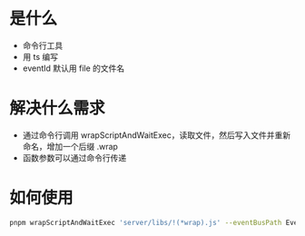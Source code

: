 # 是什么

- 命令行工具
- 用 ts 编写
- eventId 默认用 file 的文件名

# 解决什么需求

- 通过命令行调用 wrapScriptAndWaitExec，读取文件，然后写入文件并重新命名，增加一个后缀 .wrap
- 函数参数可以通过命令行传递

# 如何使用

```bash
pnpm wrapScriptAndWaitExec 'server/libs/!(*wrap).js' --eventBusPath EventBus --eventId comp.react16
```
